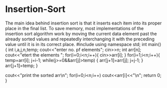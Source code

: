 # Insertion-Sort
The main idea behind insertion sort is that it inserts each item into its proper place in the final list. To save memory, most implementations of the insertion sort algorithm work by moving the current data element past the already sorted values and repeatedly interchanging it with the preceding value until it is in its correct place.
#include<iostream>
using namespace std;
int main(){
    int i,a,j,n,temp;
    cout<<"enter no. pf elements";
    cin>>n;
    int arr[n];
    cout<<"etert the elements ";
    for(i=0;i<n;i++){
        cin>>arr[i];
    }
    for(i=1;i<n;i++){
        temp=arr[i];
        j=i-1;
        while(j>=0&&arr[j]>temp)
        {
            arr[j+1]=arr[j];
            j=j-1;
        }
        arr[j+1]=temp;
    }



cout<<"print the sorted arr\n";
for(i=0;i<n;i++)
cout<<arr[i]<<"\n";
 return 0;
} 
